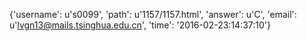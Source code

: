 {'username': u's0099', 'path': u'1157/1157.html', 'answer': u'C', 'email': u'lvgn13@mails.tsinghua.edu.cn', 'time': '2016-02-23:14:37:10'}